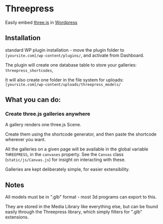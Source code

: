 # Threepress
Easily embed [three.js](https://threejs.org) in [Wordpress](https://github.com/Wordpress/Wordpress)

## Installation
standard WP plugin installation - move the plugin folder to `[yoursite.com]/wp-content/plugins/`, and activate from Dashboard.

The plugin will create one database table to store your galleries:
`threepress_shortcodes`,

It will also create one folder in the file system for uploads: 
`[yoursite.com]/wp-content/uploads/threepress_models/`

## What you can do:

### Create three.js galleries anywhere

A gallery renders one three.js Scene.

Create them using the shortcode generator, and then paste the shortcode wherever you want.

All the galleries on a given page will be available in the global variable `THREEPRESS`, in the `canvases` property.  See the `Canvas` class (`static/js/Canvas.js`) for insight on interacting with these.  

Galleries are kept deliberately simple, for easier extensibility.

## Notes

All models must be in ".glb" format - most 3d programs can export to this.  

They are stored in the Media Library like everything else, but can be found easily through the Threepress library, which simply filters for ".glb" extensions.
